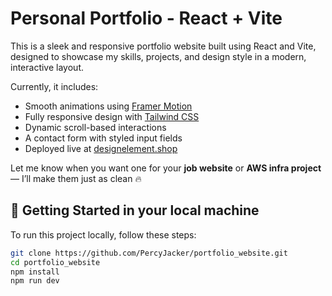 # Personal Portfolio - React + Vite

This is a sleek and responsive portfolio website built using React and Vite, designed to showcase my skills, projects, and design style in a modern, interactive layout.

Currently, it includes:

- Smooth animations using [Framer Motion](https://www.framer.com/motion/)
- Fully responsive design with [Tailwind CSS](https://tailwindcss.com/)
- Dynamic scroll-based interactions
- A contact form with styled input fields
- Deployed live at [designelement.shop](https://www.designelement.shop/)


Let me know when you want one for your **job website** or **AWS infra project** — I’ll make them just as clean 🔥


## 🚀 Getting Started in your local machine

To run this project locally, follow these steps:

```bash
git clone https://github.com/PercyJacker/portfolio_website.git
cd portfolio_website
npm install
npm run dev


